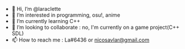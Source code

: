 - 👋 Hi, I’m @laracIette
- 👀 I’m interested in programming, osu!, anime
- 🌱 I’m currently learning C++
- 💞️ I’m looking to collaborate : no, I'm currently on a game project(C++ SDL)
- 📫 How to reach me : La#6436 or nicosavlar@gmail.com

<!---
laracIette/laracIette is a ✨ special ✨ repository because its `README.md` (this file) appears on your GitHub profile.
You can click the Preview link to take a look at your changes.
--->
